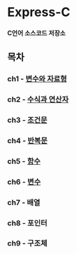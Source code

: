 # Express-C
#### C언어 소스코드 저장소

## 목차
### ch1 - [변수와 자료형](https://github.com/BangYunseo/TIL/blob/main/C/ch1_DataType.md)
### ch2 - [수식과 연산자](https://github.com/BangYunseo/TIL/blob/main/C/ch2_ExpressionAndOperator.md)
### ch3 - [조건문](https://github.com/BangYunseo/TIL/blob/main/C/ch3_ConditionalStatements.md)
### ch4 - [반복문](https://github.com/BangYunseo/TIL/blob/main/C/ch4_Loop.md)
### ch5 - [함수](https://github.com/BangYunseo/TIL/blob/main/C/ch5_Function.md)
### ch6 - [변수](https://github.com/BangYunseo/TIL/blob/main/C/ch6_Variable.md)
### ch7 - 배열
### ch8 - 포인터
### ch9 - 구조체
